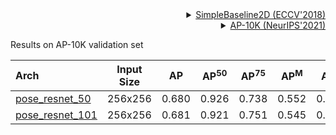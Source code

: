 <!-- [ALGORITHM] -->

<details>
<summary align="right"><a href="http://openaccess.thecvf.com/content_ECCV_2018/html/Bin_Xiao_Simple_Baselines_for_ECCV_2018_paper.html">SimpleBaseline2D (ECCV'2018)</a></summary>

```bibtex
@inproceedings{xiao2018simple,
  title={Simple baselines for human pose estimation and tracking},
  author={Xiao, Bin and Wu, Haiping and Wei, Yichen},
  booktitle={Proceedings of the European conference on computer vision (ECCV)},
  pages={466--481},
  year={2018}
}
```

</details>

<!-- [DATASET] -->

<details>
<summary align="right"><a href="https://arxiv.org/abs/2108.12617">AP-10K (NeurIPS'2021)</a></summary>

```bibtex
@misc{yu2021ap10k,
      title={AP-10K: A Benchmark for Animal Pose Estimation in the Wild},
      author={Hang Yu and Yufei Xu and Jing Zhang and Wei Zhao and Ziyu Guan and Dacheng Tao},
      year={2021},
      eprint={2108.12617},
      archivePrefix={arXiv},
      primaryClass={cs.CV}
}
```

</details>

Results on AP-10K validation set

| Arch                                       | Input Size |  AP   | AP<sup>50</sup> | AP<sup>75</sup> | AP<sup>M</sup> | AP<sup>L</sup> |                    ckpt                     |                    log                     |
| :----------------------------------------- | :--------: | :---: | :-------------: | :-------------: | :------------: | :------------: | :-----------------------------------------: | :----------------------------------------: |
| [pose_resnet_50](/configs/animal_2d_keypoint/topdown_heatmap/ap10k/td-hm_res50_8xb64-210e_ap10k-256x256.py) |  256x256   | 0.680 |      0.926      |      0.738      |     0.552      |     0.687      | [ckpt](https://download.openmmlab.com/mmpose/animal/resnet/res50_ap10k_256x256-35760eb8_20211029.pth) | [log](https://download.openmmlab.com/mmpose/animal/resnet/res50_ap10k_256x256-35760eb8_20211029.log.json) |
| [pose_resnet_101](/configs/animal_2d_keypoint/topdown_heatmap/ap10k/td-hm_res101_8xb64-210e_ap10k-256x256.py) |  256x256   | 0.681 |      0.921      |      0.751      |     0.545      |     0.690      | [ckpt](https://download.openmmlab.com/mmpose/animal/resnet/res101_ap10k_256x256-9edfafb9_20211029.pth) | [log](https://download.openmmlab.com/mmpose/animal/resnet/res101_ap10k_256x256-9edfafb9_20211029.log.json) |
